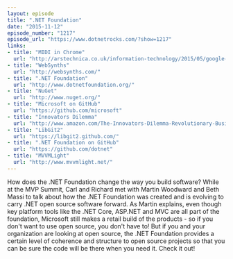 ```yaml
---
layout: episode
title: ".NET Foundation"
date: "2015-11-12"
episode_number: "1217"
episode_url: "https://www.dotnetrocks.com/?show=1217"
links:
- title: "MIDI in Chrome"
  url: "http://arstechnica.co.uk/information-technology/2015/05/google-chrome-gains-midi-support-enables-web-based-synths-and-daws/"
- title: "WebSynths"
  url: "http://websynths.com/"
- title: ".NET Foundation"
  url: "http://www.dotnetfoundation.org/"
- title: "NuGet"
  url: "http://www.nuget.org/"
- title: "Microsoft on GitHub"
  url: "https://github.com/microsoft"
- title: "Innovators Dilemma"
  url: "http://www.amazon.com/The-Innovators-Dilemma-Revolutionary-Business/dp/0062060244"
- title: "LibGit2"
  url: "https://libgit2.github.com/"
- title: ".NET Foundation on GitHub"
  url: "https://github.com/dotnet"
- title: "MVVMLight"
  url: "http://www.mvvmlight.net/"
---
```


How does the .NET Foundation change the way you build software? While at the MVP Summit, Carl and Richard met with Martin Woodward and Beth Massi to talk about how the .NET Foundation was created and is evolving to carry .NET open source software forward. As Martin explains, even though key platform tools like the .NET Core, ASP.NET and MVC are all part of the foundation, Microsoft still makes a retail build of the products - so if you don't want to use open source, you don't have to! But if you and your organization are looking at open source, the .NET Foundation provides a certain level of coherence and structure to open source projects so that you can be sure the code will be there when you need it. Check it out!
